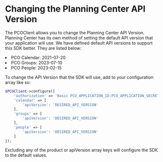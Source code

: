 # Changing the Planning Center API Version

The PCOClient allows you to change the Planning Center API Version. Planning Center has its own method of setting the default API version that your application will use. We have defined default API versions to support this SDK better. They are listed below:

<list>
<li>PCO Calendar: 2021-07-20</li>
<li>PCO Groups: 2023-07-10</li>
<li>PCO People: 2023-02-15</li>
</list>

To change the API Version that the SDK will use, add to your configuration array like so:
```php
$PCOClient->configure([
    'authorization' => 'Basic PCO_APPLICATION_ID:PCO_APPLICATION_SECRET',
    'calendar' => [
        'apiVersion': 'DESIRED_API_VERSION'
    ],
    'groups' => [
        'apiVersion': 'DESIRED_API_VERSION'
    ],
    'people' => [
        'apiVersion': 'DESIRED_API_VERSION'
    ]
]);
```
Excluding any of the product or apiVersion array keys will configure the SDK to the default values.